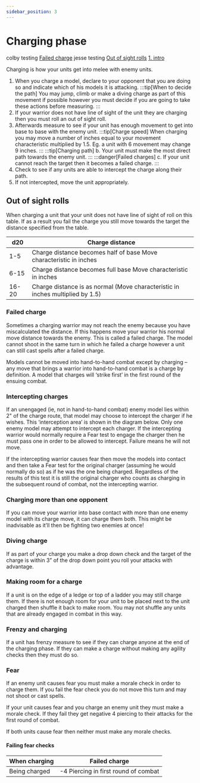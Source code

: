 ```yaml
---
sidebar_position: 3
---
```

# Charging phase

colby testing [Failed charge](#Failed%20charge)
jesse testing [Out of sight rolls](#Out%20of%20sight%20rolls)
[1. intro](docs/1.%20intro.md)

Charging is how your units get into melee with enemy units.
1. When you charge a model, declare to your opponent that you are doing so and indicate which of his models it is attacking.
  :::tip[When to decide the path]
  You may jump, climb or make a diving charge as part of this movement if possible however you must decide if you are going to take these actions before measuring.
  :::
2. If your warrior does not have line of sight of the unit they are charging then you must roll an out of sight roll.
3. Afterwards measure to see if your unit has enough movement to get into base to base with the enemy unit.
  :::tip[Charge speed]
  When charging you may move a number of inches equal to your movement characteristic multiplied by 1.5. Eg. a unit with 6 movement may change 9 inches.
  :::
  :::tip[Charging path]
  b. Your unit must make the most direct path towards the enemy unit.
  :::
  :::danger[Failed charges]
  c. If your unit cannot reach the target then it becomes a failed charge.
  :::
4. Check to see if any units are able to intercept the charge along their path.
5. If not intercepted, move the unit appropriately.

## Out of sight rolls

When charging a unit that your unit does not have line of sight of roll on this table. If as a result you fail the charge you still move towards the target the distance specified from the table.

| d20   | Charge distance                                                                |
| ----- | ------------------------------------------------------------------------------ |
| 1-5   | Charge distance becomes half of base Move characteristic in inches             |
| 6-15  | Charge distance becomes full base Move characteristic in inches                |
| 16-20 | Charge distance is as normal (Move characteristic in inches multiplied by 1.5) |

### Failed charge

Sometimes a charging warrior may not reach the enemy because you have miscalculated the distance. If this happens move your warrior his normal move distance towards the enemy. This is called a failed charge. The model cannot shoot in the same turn in which he failed a charge however a unit can still cast spells after a failed charge.

Models cannot be moved into hand-to-hand combat except by charging – any move that brings a warrior into hand-to-hand combat is a charge by definition. A model that charges will ‘strike first’ in the first round of the ensuing combat.

### Intercepting charges
If an unengaged (ie, not in hand-to-hand combat) enemy model lies within 2" of the charge route, that model may choose to intercept the charger if he wishes. This ‘interception area’ is shown in the diagram below. Only one enemy model may attempt to intercept each charger. If the intercepting warrior would normally require a Fear test to engage the charger then he must pass one in order to be allowed to intercept. Failure means he will not move.

If the intercepting warrior causes fear then move the models into contact and then take a Fear test for the original charger (assuming he would normally do so) as if he was the one being charged. Regardless of the results of this test it is still the original charger who counts as charging in the subsequent round of combat, not the intercepting warrior.

### Charging more than one opponent
If you can move your warrior into base contact with more than one enemy model with its charge move, it can charge them both. This might be inadvisable as it’ll then be fighting two enemies at once!

### Diving charge
If as part of your charge you make a drop down check and the target of the charge is within 3” of the drop down point you roll your attacks with advantage.

### Making room for a charge
If a unit is on the edge of a ledge or top of a ladder you may still charge them. If there is not enough room for your unit to be placed next to the unit charged then shuffle it back to make room. You may not shuffle any units that are already engaged in combat in this way.

### Frenzy and charging
If a unit has frenzy measure to see if they can charge anyone at the end of the charging phase. If they can make a charge without making any agility checks then they must do so.

### Fear
If an enemy unit causes fear you must make a morale check in order to charge them. If you fail the fear check you do not move this turn and may not shoot or cast spells.

If your unit causes fear and you charge an enemy unit they must make a morale check. If they fail they get negative 4 piercing to their attacks for the first round of combat.

If both units cause fear then neither must make any morale checks.

#### Failing fear checks
| When charging | Failed charge                        |
| ------------- | ------------------------------------ |
| Being charged | -4 Piercing in first round of combat |

